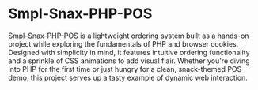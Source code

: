 # Smpl-Snax-PHP-POS
Smpl-Snax-PHP-POS is a lightweight ordering system built as a hands-on project while exploring the fundamentals of PHP and browser cookies. Designed with simplicity in mind, it features intuitive ordering functionality and a sprinkle of CSS animations to add visual flair. Whether you're diving into PHP for the first time or just hungry for a clean, snack-themed POS demo, this project serves up a tasty example of dynamic web interaction.
